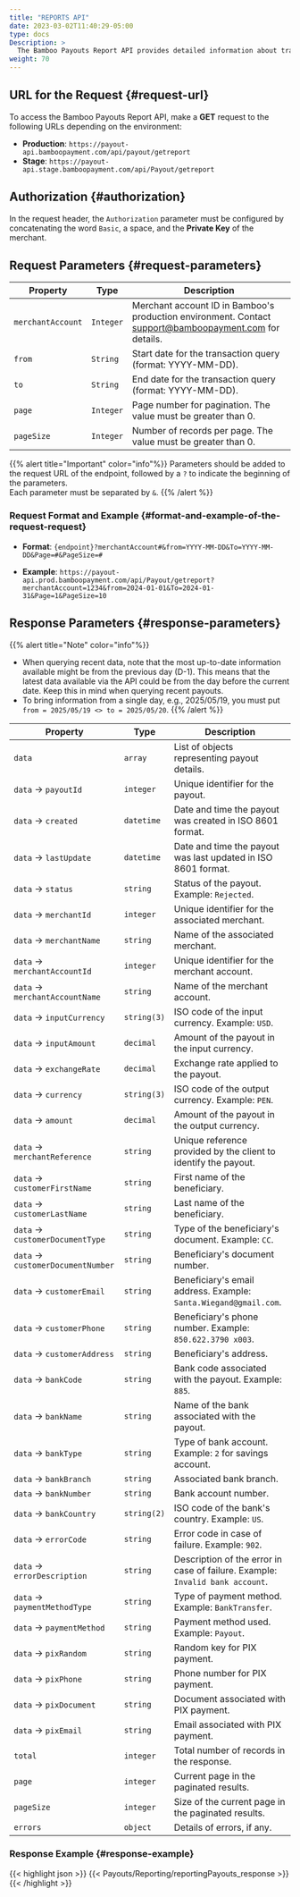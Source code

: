 ```yaml
---
title: "REPORTS API"
date: 2023-03-02T11:40:29-05:00
type: docs
Description: >
  The Bamboo Payouts Report API provides detailed information about transactional data. It allows access to information on payouts made for a specific time period, selecting data columns for custom reports, and obtaining payout details, including instruction currency, country, end-user data, payment method, and more.
weight: 70
---
```


## URL for the Request {#request-url}
To access the Bamboo Payouts Report API, make a **GET** request to the following URLs depending on the environment:

* **Production**: `https://payout-api.bamboopayment.com/api/payout/getreport`
* **Stage**: `https://payout-api.stage.bamboopayment.com/api/Payout/getreport`
 
## Authorization {#authorization}
In the request header, the `Authorization` parameter must be configured by concatenating the word `Basic`, a space, and the **Private Key** of the merchant.

## Request Parameters {#request-parameters}
| Property           | Type      | Description                                                                                       |
|--------------------|-----------|---------------------------------------------------------------------------------------------------|
| `merchantAccount`  | `Integer` | Merchant account ID in Bamboo's production environment. Contact support@bamboopayment.com for details. |
| `from`             | `String`  | Start date for the transaction query (format: YYYY-MM-DD).                                       |
| `to`               | `String`  | End date for the transaction query (format: YYYY-MM-DD).                                         |
| `page`             | `Integer` | Page number for pagination. The value must be greater than 0.                                    |
| `pageSize`         | `Integer` | Number of records per page. The value must be greater than 0.                                    |

{{% alert title="Important" color="info"%}}
Parameters should be added to the request URL of the endpoint, followed by a `?` to indicate the beginning of the parameters.
<br> Each parameter must be separated by `&`.
{{% /alert %}}

### Request Format and Example {#format-and-example-of-the-request-request}
* **Format**: `{endpoint}?merchantAccount#&from=YYYY-MM-DD&To=YYYY-MM-DD&Page=#&PageSize=#`

* **Example**: `https://payout-api.prod.bamboopayment.com/api/Payout/getreport?merchantAccount=1234&from=2024-01-01&To=2024-01-31&Page=1&PageSize=10`

## Response Parameters {#response-parameters}

{{% alert title="Note" color="info"%}}
* When querying recent data, note that the most up-to-date information available might be from the previous day (D-1). This means that the latest data available via the API could be from the day before the current date. Keep this in mind when querying recent payouts.
* To bring information from a single day, e.g., 2025/05/19, you must put `from = 2025/05/19 <> to = 2025/05/20`.
{{% /alert %}}

| Property                             | Type          | Description                                                                                                          |
|-------------------------------------|---------------|----------------------------------------------------------------------------------------------------------------------|
| `data`                              | `array`       | List of objects representing payout details.                                                                        |
| `data` → `payoutId`                 | `integer`     | Unique identifier for the payout.                                                                                   |
| `data` → `created`                  | `datetime`    | Date and time the payout was created in ISO 8601 format.                                                            |
| `data` → `lastUpdate`               | `datetime`    | Date and time the payout was last updated in ISO 8601 format.                                                       |
| `data` → `status`                   | `string`      | Status of the payout. Example: `Rejected`.                                                                          |
| `data` → `merchantId`               | `integer`     | Unique identifier for the associated merchant.                                                                      |
| `data` → `merchantName`             | `string`      | Name of the associated merchant.                                                                                    |
| `data` → `merchantAccountId`        | `integer`     | Unique identifier for the merchant account.                                                                         |
| `data` → `merchantAccountName`      | `string`      | Name of the merchant account.                                                                                       |
| `data` → `inputCurrency`            | `string(3)`   | ISO code of the input currency. Example: `USD`.                                                                     |
| `data` → `inputAmount`              | `decimal`     | Amount of the payout in the input currency.                                                                         |
| `data` → `exchangeRate`             | `decimal`     | Exchange rate applied to the payout.                                                                                |
| `data` → `currency`                 | `string(3)`   | ISO code of the output currency. Example: `PEN`.                                                                    |
| `data` → `amount`                   | `decimal`     | Amount of the payout in the output currency.                                                                        |
| `data` → `merchantReference`        | `string`      | Unique reference provided by the client to identify the payout.                                                     |
| `data` → `customerFirstName`        | `string`      | First name of the beneficiary.                                                                                      |
| `data` → `customerLastName`         | `string`      | Last name of the beneficiary.                                                                                       |
| `data` → `customerDocumentType`     | `string`      | Type of the beneficiary's document. Example: `CC`.                                                                  |
| `data` → `customerDocumentNumber`   | `string`      | Beneficiary's document number.                                                                                      |
| `data` → `customerEmail`            | `string`      | Beneficiary's email address. Example: `Santa.Wiegand@gmail.com`.                                                    |
| `data` → `customerPhone`            | `string`      | Beneficiary's phone number. Example: `850.622.3790 x003`.                                                           |
| `data` → `customerAddress`          | `string`      | Beneficiary's address.                                                                                              |
| `data` → `bankCode`                 | `string`      | Bank code associated with the payout. Example: `885`.                                                               |
| `data` → `bankName`                 | `string`      | Name of the bank associated with the payout.                                                                        |
| `data` → `bankType`                 | `string`      | Type of bank account. Example: `2` for savings account.                                                             |
| `data` → `bankBranch`               | `string`      | Associated bank branch.                                                                                             |
| `data` → `bankNumber`               | `string`      | Bank account number.                                                                                                |
| `data` → `bankCountry`              | `string(2)`   | ISO code of the bank's country. Example: `US`.                                                                      |
| `data` → `errorCode`                | `string`      | Error code in case of failure. Example: `902`.                                                                      |
| `data` → `errorDescription`         | `string`      | Description of the error in case of failure. Example: `Invalid bank account`.                                       |
| `data` → `paymentMethodType`        | `string`      | Type of payment method. Example: `BankTransfer`.                                                                    |
| `data` → `paymentMethod`            | `string`      | Payment method used. Example: `Payout`.                                                                             |
| `data` → `pixRandom`                | `string`      | Random key for PIX payment.                                                                                         |
| `data` → `pixPhone`                 | `string`      | Phone number for PIX payment.                                                                                       |
| `data` → `pixDocument`              | `string`      | Document associated with PIX payment.                                                                               |
| `data` → `pixEmail`                 | `string`      | Email associated with PIX payment.                                                                                  |
| `total`                             | `integer`     | Total number of records in the response.                                                                            |
| `page`                              | `integer`     | Current page in the paginated results.                                                                              |
| `pageSize`                          | `integer`     | Size of the current page in the paginated results.                                                                  |
| `errors`                            | `object`      | Details of errors, if any.                                                                                          |

### Response Example {#response-example}

{{< highlight json >}}
{{< Payouts/Reporting/reportingPayouts_response >}}
{{< /highlight >}}